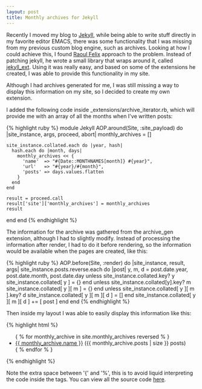 ```yaml
---
layout: post
title: Monthly archives for Jekyll
---
```


Recently I moved my blog to [Jekyll](http://jekyllrb.com/), while being able to write stuff directly in my favorite editor EMACS, there was some functionality that I was missing from my previous custom blog engine, such as archives. Looking at how I could achieve this, I found [Raoul Felix](http://rfelix.com) approach to the problem. Instead of patching jekyll, he wrote a small library that wraps around it, called [jekyll_ext](http://github.com/rfelix/jekyll_ext). Using it was really easy, and based on some of the extensions he created, I was able to provide this functionality in my site.

Although I had archives generated for me, I was still missing a way to display this information on my site, so I decided to create my own extension.<!-- -**-END-**- -->

I added the following code inside _extensions/archive_iterator.rb, which will provide me with an array of all the months when I've written posts:

{% highlight ruby %}
module Jekyll
  AOP.around(Site, :site_payload) do |site_instance, args, proceed, abort|
    monthly_archives = []

    site_instance.collated.each do |year, hash|
      hash.each do |month, days|
        monthly_archives << {
          'name'  => "#{Date::MONTHNAMES[month]} #{year}",
          'url'   => "#{year}/#{month}",
          'posts' => days.values.flatten
        }
      end
    end

    result = proceed.call
    result['site']['monthly_archives'] = monthly_archives
    result
  end
end
{% endhighlight %}

The information for the archive was gathered from the archive_gen extension, although I had to slightly modify. Instead of processing the information after render, I had to do it before rendering, so the information would be available when the pages are created, like this:

{% highlight ruby %}
AOP.before(Site, :render) do |site_instance, result, args|
  site_instance.posts.reverse.each do |post|
    y, m, d = post.date.year, post.date.month, post.date.day
    unless site_instance.collated.key? y
      site_instance.collated[ y ] = {}
    end
    unless site_instance.collated[y].key? m
      site_instance.collated[ y ][ m ] = {}
    end
    unless site_instance.collated[ y ][ m ].key? d
      site_instance.collated[ y ][ m ][ d ] = []
    end
    site_instance.collated[ y ][ m ][ d ] += [ post ]
  end
end
{% endhighlight %}

Then inside my layout I was able to easily display this information like this:

{% highlight html %}
<ul>
  { % for monthly_archive in site.monthly_archives reversed % }
  <li>
    <a href="{{ site.baseurl }}/{{ monthly_archive.url }}">{{ monthly_archive.name }}</a> ({{ monthly_archive.posts | size }} posts)
  </li>
  { % endfor % }
</ul>
{% endhighlight %}

Note the extra space between '{' and '%', this is to avoid liquid interpreting the code inside the tags. You can view all the source code [here](http://gist.github.com/324737).